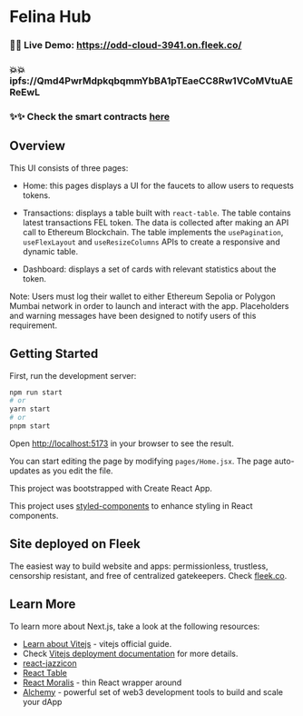 # Felina Hub

### 🌟🌟 Live Demo: https://odd-cloud-3941.on.fleek.co/

### 💥💥 ipfs://Qmd4PwrMdpkqbqmmYbBA1pTEaeCC8Rw1VCoMVtuAEReEwL

### ✨✨ Check the smart contracts [here](https://github.com/pacelliv/erc20-sybil-token)

## Overview

This UI consists of three pages:

-   Home: this pages displays a UI for the faucets to allow users to requests tokens.

-   Transactions: displays a table built with `react-table`. The table contains latest transactions FEL token. The data is collected after making an API call to Ethereum Blockchain. The table implements the `usePagination`, `useFlexLayout` and `useResizeColumns` APIs to create a responsive and dynamic table.

-   Dashboard: displays a set of cards with relevant statistics about the token.

Note: Users must log their wallet to either Ethereum Sepolia or Polygon Mumbai network in order to launch and interact with the app. Placeholders and warning messages have been designed to notify users of this requirement.

## Getting Started

First, run the development server:

```bash
npm run start
# or
yarn start
# or
pnpm start
```

Open [http://localhost:5173](http://localhost:5173) in your browser to see the result.

You can start editing the page by modifying `pages/Home.jsx`. The page auto-updates as you edit the file.

This project was bootstrapped with Create React App.

This project uses [styled-components](https://styled-components.com/docs/basics) to enhance styling in React components.

## Site deployed on Fleek

The easiest way to build website and apps: permissionless, trustless, censorship resistant, and free of centralized gatekeepers. Check [fleek.co](https://fleek.co/).

## Learn More

To learn more about Next.js, take a look at the following resources:

-   [Learn about Vitejs](https://vitejs.dev/guide/) - vitejs official guide.
-   Check [Vitejs deployment documentation](https://vitejs.dev/guide/build.html) for more details.
-   [react-jazzicon](https://www.npmjs.com/package/react-jazzicon)
-   [React Table](https://react-table-v7.tanstack.com/)
-   [React Moralis](https://github.com/MoralisWeb3/react-moralis) - thin React wrapper around
-   [Alchemy](https://www.alchemy.com/) - powerful set of web3 development tools to build and scale your dApp
